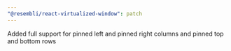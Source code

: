 ```yaml
---
"@resembli/react-virtualized-window": patch
---
```


Added full support for pinned left and pinned right columns and pinned top and bottom rows
